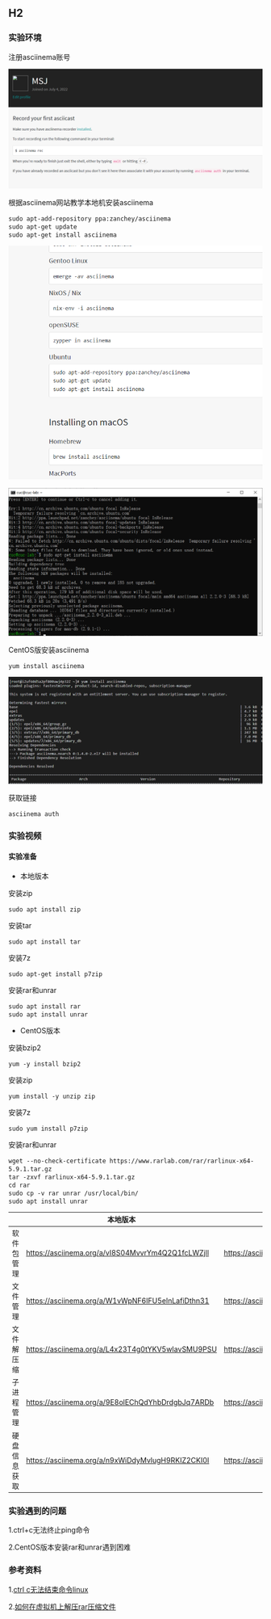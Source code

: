 ## H2

### 实验环境

注册asciinema账号

![registered](img/registered.png)

根据asciinema网站教学本地机安装asciinema

```
sudo apt-add-repository ppa:zanchey/asciinema
sudo apt-get update
sudo apt-get install asciinema
```

![teach](img\teach.png)

![apt_install](img\apt_install.png)

CentOS版安装asciinema

```
yum install asciinema
```

![install_centOS](img\install_centOS.png)

获取链接

```
asciinema auth
```

### 实验视频

#### 实验准备

- 本地版本

安装zip

```
sudo apt install zip
```

安装tar

```
sudo apt install tar
```

安装7z

```
sudo apt-get install p7zip
```

安装rar和unrar

```
sudo apt install rar
sudo apt install unrar
```

- CentOS版本

安装bzip2

```
yum -y install bzip2
```

安装zip

```
yum install -y unzip zip
```

安装7z

```
sudo yum install p7zip
```

安装rar和unrar

```
wget --no-check-certificate https://www.rarlab.com/rar/rarlinux-x64-5.9.1.tar.gz
tar -zxvf rarlinux-x64-5.9.1.tar.gz
cd rar
sudo cp -v rar unrar /usr/local/bin/
sudo apt install unrar
```



|              | 本地版本                                          | CentOS版本                                        |
| ------------ | ------------------------------------------------- | ------------------------------------------------- |
| 软件包管理   | https://asciinema.org/a/vI8S04MvvrYm4Q2Q1fcLWZjll | https://asciinema.org/a/she4GNouOL5v97SNLP9c9WBJg |
| 文件管理     | https://asciinema.org/a/W1vWpNF6IFU5elnLafiDthn31 | https://asciinema.org/a/sNdzCsqHjL2KeiXJWAJBOvKjc |
| 文件解压缩   | https://asciinema.org/a/L4x23T4g0tYKV5wIavSMU9PSU | https://asciinema.org/a/pq2jTYjsbl2ZujctdkyQfXldP |
| 子进程管理   | https://asciinema.org/a/9E8olEChQdYhbDrdgbJq7ARDb | https://asciinema.org/a/tX1aIV5QjlPSEBxTd98frpJVt |
| 硬盘信息获取 | https://asciinema.org/a/n9xWiDdyMvlugH9RKIZ2CKI0I | https://asciinema.org/a/VZjXGeqNBSuEr6U9SjWQ1FXcN |

### 实验遇到的问题

1.ctrl+c无法终止ping命令

2.CentOS版本安装rar和unrar遇到困难

### 参考资料

1.[ctrl c无法结束命令linux](https://www.csdn.net/tags/MtzakgzsODIzMzgtYmxvZwO0O0OO0O0O.html)

2.[如何在虚拟机上解压rar压缩文件](https://blog.csdn.net/m0_46517444/article/details/119376390)
